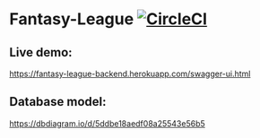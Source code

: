# Fantasy-League [![CircleCI](https://circleci.com/gh/MichalKaluzinski/Fantasy-League-Backend.svg?style=svg)](https://circleci.com/gh/MichalKaluzinski/Fantasy-League-Backend)
## Live demo:
https://fantasy-league-backend.herokuapp.com/swagger-ui.html
## Database model:
https://dbdiagram.io/d/5ddbe18aedf08a25543e56b5
